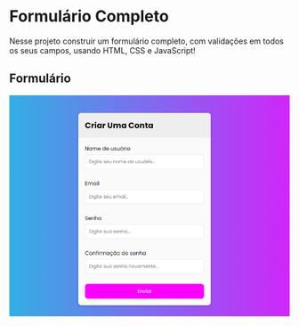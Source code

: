 
# Formulário Completo

Nesse projeto construir um formulário completo, com validações em todos os seus campos, usando HTML, CSS e JavaScript!




## Formulário

![Formulário Screenshot](./assets/form.png)

